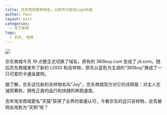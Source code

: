 ```yaml
---
title: 京东商城更换域名，以狗作为新的Logo形象
author: Paul
layout: post
categories:
  - 天下新闻
tags:
  - 京东, 电商
---
```


  

[![](http://img.hz.mk/blog/2013-0406/jdlogo.jpg)](http://img.hz.mk/blog/2013-0406/jdlogo.jpg)    

京东商城今天 19 点整正式切换了域名，原有的 360buy.com 变成了 jd.com。随后京东商城发布了新的 LOGO 和吉祥物，原先以蓝色为主调的“360buy”换成了一只可爱的卡通金属狗。

据了解，京东这位新的吉祥物名叫“Joy”，京东商城官方对它的诠释是：对主人忠诚而著称，拥有正直的品行和快捷的奔跑速度。

去年淘宝商城更名“天猫”获得了业界的普遍认可，今番京东的这只吉祥物，会否被网友戏称为“天狗”呢？



